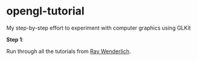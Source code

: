 opengl-tutorial
===============

My step-by-step effort to experiment with computer graphics using GLKit

**Step 1**:

Run through all the tutorials from [Ray Wenderlich](http://www.raywenderlich.com/12667/how-to-rotate-a-3d-object-using-touches-with-opengl).
